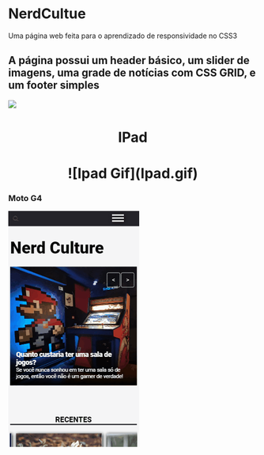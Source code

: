 # NerdCultue
Uma página web feita para o aprendizado de responsividade no CSS3

## A página possui um header básico, um slider de imagens, uma grade de notícias com CSS GRID, e um footer simples
![](Web.gif)

<h1 align="center">IPad</h1>
<h1 align="center">![Ipad Gif](Ipad.gif)</h1>


### Moto G4
![](MotoG4.gif)
